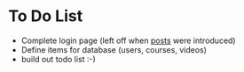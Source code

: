 # To Do List

* Complete login page (left off when [posts](https://blog.miguelgrinberg.com/post/the-flask-mega-tutorial-part-iv-database) were introduced)
* Define items for database (users, courses, videos)
* build out todo list :-)

